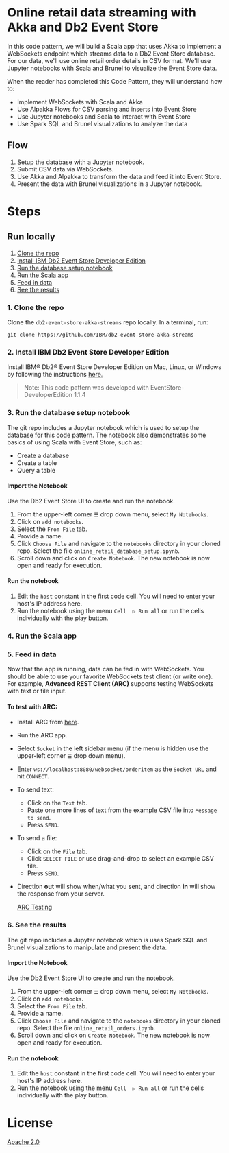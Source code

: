 # Online retail data streaming with Akka and Db2 Event Store

In this code pattern, we will build a Scala app that uses Akka to
implement a WebSockets endpoint which streams data to a Db2 Event Store
database. For our data, we'll use online retail order details in CSV format.
We'll use Jupyter notebooks with Scala and Brunel to visualize the Event Store data.

When the reader has completed this Code Pattern, they will understand how to:

* Implement WebSockets with Scala and Akka
* Use Alpakka Flows for CSV parsing and inserts into Event Store
* Use Jupyter notebooks and Scala to interact with Event Store
* Use Spark SQL and Brunel visualizations to analyze the data

<!-- 
![](doc/source/images/architecture.png)
-->

## Flow
1. Setup the database with a Jupyter notebook.
2. Submit CSV data via WebSockets.
3. Use Akka and Alpakka to transform the data and feed it into Event Store.
4. Present the data with Brunel visualizations in a Jupyter notebook.

<!--
# Watch the Video
[![](http://img.youtube.com/vi/Jxi7U7VOMYg/0.jpg)](https://www.youtube.com/watch?v=Jxi7U7VOMYg)
-->

# Steps

## Run locally

1. [Clone the repo](#1-clone-the-repo)
1. [Install IBM Db2 Event Store Developer Edition](#2-install-ibm-db2-event-store-developer-edition)
1. [Run the database setup notebook](#3-run-the-database-setup-notebook)
1. [Run the Scala app](#4-run-the-scala-app)
1. [Feed in data](#5-feed-in-data)
1. [See the results](#6-see-the-results)

### 1. Clone the repo

Clone the `db2-event-store-akka-streams` repo locally. In a terminal, run:

```
git clone https://github.com/IBM/db2-event-store-akka-streams
```

### 2. Install IBM Db2 Event Store Developer Edition

Install IBM® Db2® Event Store Developer Edition on Mac, Linux, or Windows by following the instructions [here.](https://www.ibm.com/support/knowledgecenter/en/SSGNPV/eventstore/desktop/install.html)

> Note: This code pattern was developed with EventStore-DeveloperEdition 1.1.4

### 3. Run the database setup notebook

The git repo includes a Jupyter notebook which is used to setup the database
for this code pattern. The notebook also demonstrates some basics of using
Scala with Event Store, such as:

* Create a database
* Create a table
* Query a table

#### Import the Notebook

Use the Db2 Event Store UI to create and run the notebook.

1. From the  upper-left corner `☰` drop down menu, select `My Notebooks`.
1. Click on `add notebooks`.
1. Select the `From File` tab.
1. Provide a name.
1. Click `Choose File` and navigate to the `notebooks` directory in your cloned repo. Select the file `online_retail_database_setup.ipynb`.
1. Scroll down and click on `Create Notebook`.
The new notebook is now open and ready for execution.

#### Run the notebook

1. Edit the `host` constant in the first code cell. You will need to enter your host's IP address here.
2. Run the notebook using the menu `Cell  ▷ Run all` or run the cells individually with the play button.

### 4. Run the Scala app

### 5. Feed in data

<!-- TODO: provide and describe the example data files -->

Now that the app is running, data can be fed in with WebSockets.
You should be able to use your favorite WebSockets test client (or write one).
For example, **Advanced REST Client (ARC)** supports testing WebSockets with
text or file input.
 
#### To test with ARC:

* Install ARC from [here](https://install.advancedrestclient.com/#/install).
* Run the ARC app.
* Select `Socket` in the left sidebar menu
  (if the menu is hidden use the upper-left corner `☰` drop down menu).
* Enter `ws://localhost:8080/websocket/orderitem` as the `Socket URL` and hit `CONNECT`.
* To send text:
  * Click on the `Text` tab.
  * Paste one more lines of text from the example CSV file into `Message to send`.
  * Press `SEND`.
* To send a file:
  * Click on the `File` tab.
  * Click `SELECT FILE` or use drag-and-drop to select an example CSV file.
  * Press `SEND`.
* Direction **out** will show when/what you sent, and direction **in** will show the response from your server.

  [ARC Testing](doc/source/images/arc_testing.png)

### 6. See the results

The git repo includes a Jupyter notebook which is uses Spark SQL and
Brunel visualizations to manipulate and present the data.

#### Import the Notebook

Use the Db2 Event Store UI to create and run the notebook.

1. From the  upper-left corner `☰` drop down menu, select `My Notebooks`.
1. Click on `add notebooks`.
1. Select the `From File` tab.
1. Provide a name.
1. Click `Choose File` and navigate to the `notebooks` directory in your cloned repo. Select the file `online_retail_orders.ipynb`.
1. Scroll down and click on `Create Notebook`.
The new notebook is now open and ready for execution.

#### Run the notebook

1. Edit the `host` constant in the first code cell. You will need to enter your host's IP address here.
2. Run the notebook using the menu `Cell  ▷ Run all` or run the cells individually with the play button.


<!--
# Sample output

![](doc/source/images/sample_output.png)
-->

# License
[Apache 2.0](LICENSE)

